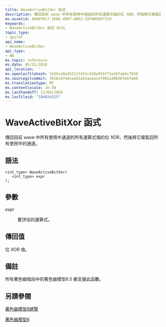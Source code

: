 ```yaml
---
title: WaveActiveBitXor 函式
description: 傳回目前 wave 中所有使用中通道的所有運算式值的位 XOR，然後將它複製回所有使用中的通道。
ms.assetid: A6807D17-1E6E-4997-AB52-32FAB5857219
keywords:
- WaveActiveBitXor 函式 HLSL
topic_type:
- apiref
api_name:
- WaveActiveBitXor
api_type:
- NA
ms.topic: reference
ms.date: 05/31/2018
api_location: ''
ms.openlocfilehash: 7e55ce8a43311f4f4c428e97bff1e107ab5c7038
ms.sourcegitcommit: f01bc6744cea55ad1aeeace7981a30b567e6fe60
ms.translationtype: MT
ms.contentlocale: zh-TW
ms.lasthandoff: 11/04/2020
ms.locfileid: "104024325"
---
```

# <a name="waveactivebitxor-function"></a>WaveActiveBitXor 函式

傳回目前 wave 中所有使用中通道的所有運算式值的位 XOR，然後將它複製回所有使用中的通道。

## <a name="syntax"></a>語法

``` syntax
<int_type> WaveActiveBitXor(
   <int_type> expr
);
```

## <a name="parameters"></a>參數

<dl> <dt>

*expr* 
</dt> <dd>

要評估的運算式。

</dd> </dl>

## <a name="return-value"></a>傳回值

位 XOR 值。

## <a name="remarks"></a>備註

所有著色器階段中的著色器模型6.0 都支援此函數。 



 

## <a name="see-also"></a>另請參閱

<dl> <dt>

[著色器模型6總覽](hlsl-shader-model-6-0-features-for-direct3d-12.md)
</dt> <dt>

[著色器模型6](shader-model-6-0.md)
</dt> </dl>

 

 




